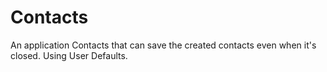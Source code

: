 # Contacts
An application Contacts that can save the created contacts even when it's closed. Using User Defaults.
